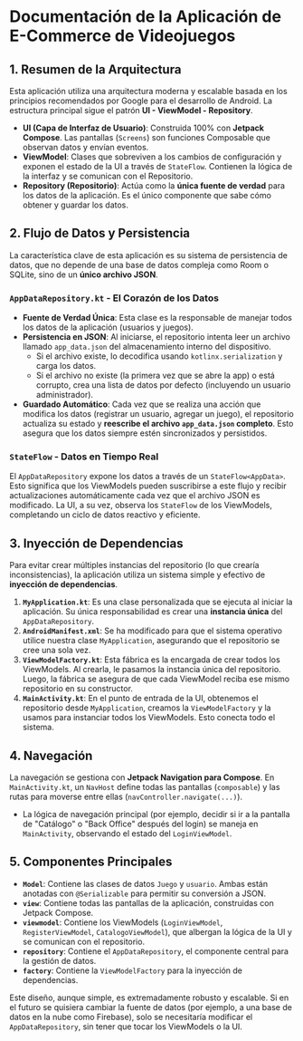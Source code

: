 # Documentación de la Aplicación de E-Commerce de Videojuegos

## 1. Resumen de la Arquitectura

Esta aplicación utiliza una arquitectura moderna y escalable basada en los principios recomendados por Google para el desarrollo de Android. La estructura principal sigue el patrón **UI - ViewModel - Repository**.

- **UI (Capa de Interfaz de Usuario)**: Construida 100% con **Jetpack Compose**. Las pantallas (`Screens`) son funciones Composable que observan datos y envían eventos.
- **ViewModel**: Clases que sobreviven a los cambios de configuración y exponen el estado de la UI a través de `StateFlow`. Contienen la lógica de la interfaz y se comunican con el Repositorio.
- **Repository (Repositorio)**: Actúa como la **única fuente de verdad** para los datos de la aplicación. Es el único componente que sabe cómo obtener y guardar los datos.

## 2. Flujo de Datos y Persistencia

La característica clave de esta aplicación es su sistema de persistencia de datos, que no depende de una base de datos compleja como Room o SQLite, sino de un **único archivo JSON**.

### `AppDataRepository.kt` - El Corazón de los Datos

- **Fuente de Verdad Única**: Esta clase es la responsable de manejar todos los datos de la aplicación (usuarios y juegos).
- **Persistencia en JSON**: Al iniciarse, el repositorio intenta leer un archivo llamado `app_data.json` del almacenamiento interno del dispositivo.
  - Si el archivo existe, lo decodifica usando `kotlinx.serialization` y carga los datos.
  - Si el archivo no existe (la primera vez que se abre la app) o está corrupto, crea una lista de datos por defecto (incluyendo un usuario administrador).
- **Guardado Automático**: Cada vez que se realiza una acción que modifica los datos (registrar un usuario, agregar un juego), el repositorio actualiza su estado y **reescribe el archivo `app_data.json` completo**. Esto asegura que los datos siempre estén sincronizados y persistidos.

### `StateFlow` - Datos en Tiempo Real

El `AppDataRepository` expone los datos a través de un `StateFlow<AppData>`. Esto significa que los ViewModels pueden suscribirse a este flujo y recibir actualizaciones automáticamente cada vez que el archivo JSON es modificado. La UI, a su vez, observa los `StateFlow` de los ViewModels, completando un ciclo de datos reactivo y eficiente.

## 3. Inyección de Dependencias

Para evitar crear múltiples instancias del repositorio (lo que crearía inconsistencias), la aplicación utiliza un sistema simple y efectivo de **inyección de dependencias**.

1.  **`MyApplication.kt`**: Es una clase personalizada que se ejecuta al iniciar la aplicación. Su única responsabilidad es crear una **instancia única** del `AppDataRepository`.
2.  **`AndroidManifest.xml`**: Se ha modificado para que el sistema operativo utilice nuestra clase `MyApplication`, asegurando que el repositorio se cree una sola vez.
3.  **`ViewModelFactory.kt`**: Esta fábrica es la encargada de crear todos los ViewModels. Al crearla, le pasamos la instancia única del repositorio. Luego, la fábrica se asegura de que cada ViewModel reciba ese mismo repositorio en su constructor.
4.  **`MainActivity.kt`**: En el punto de entrada de la UI, obtenemos el repositorio desde `MyApplication`, creamos la `ViewModelFactory` y la usamos para instanciar todos los ViewModels. Esto conecta todo el sistema.

## 4. Navegación

La navegación se gestiona con **Jetpack Navigation para Compose**. En `MainActivity.kt`, un `NavHost` define todas las pantallas (`composable`) y las rutas para moverse entre ellas (`navController.navigate(...)`).

- La lógica de navegación principal (por ejemplo, decidir si ir a la pantalla de "Catálogo" o "Back Office" después del login) se maneja en `MainActivity`, observando el estado del `LoginViewModel`.

## 5. Componentes Principales

- **`Model`**: Contiene las clases de datos `Juego` y `usuario`. Ambas están anotadas con `@Serializable` para permitir su conversión a JSON.
- **`view`**: Contiene todas las pantallas de la aplicación, construidas con Jetpack Compose.
- **`viewmodel`**: Contiene los ViewModels (`LoginViewModel`, `RegisterViewModel`, `CatalogoViewModel`), que albergan la lógica de la UI y se comunican con el repositorio.
- **`repository`**: Contiene el `AppDataRepository`, el componente central para la gestión de datos.
- **`factory`**: Contiene la `ViewModelFactory` para la inyección de dependencias.

Este diseño, aunque simple, es extremadamente robusto y escalable. Si en el futuro se quisiera cambiar la fuente de datos (por ejemplo, a una base de datos en la nube como Firebase), solo se necesitaría modificar el `AppDataRepository`, sin tener que tocar los ViewModels o la UI.
